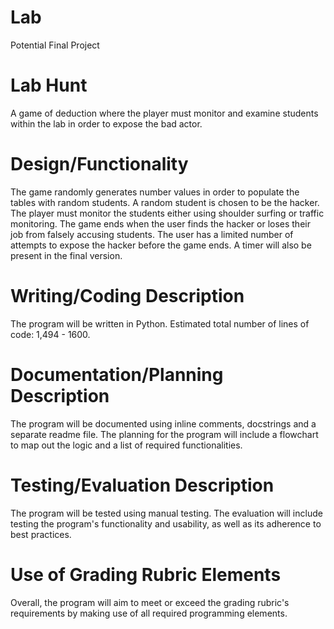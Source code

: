 # Lab
Potential Final Project
# Lab Hunt
A game of deduction where the player must monitor and examine students within the lab in order to expose the bad actor.

# Design/Functionality
The game randomly generates number values in order to populate the tables with random students.
A random student is chosen to be the hacker.
The player must monitor the students either using shoulder surfing or traffic monitoring.
The game ends when the user finds the hacker or loses their job from falsely accusing students.
The user has a limited number of attempts to expose the hacker before the game ends.
A timer will also be present in the final version.

# Writing/Coding Description
The program will be written in Python.
Estimated total number of lines of code: 1,494 - 1600.

# Documentation/Planning Description
The program will be documented using inline comments, docstrings and a separate readme file.
The planning for the program will include a flowchart to map out the logic and a list of required functionalities.

# Testing/Evaluation Description
The program will be tested using manual testing.
The evaluation will include testing the program's functionality and usability, as well as its adherence to best practices.

# Use of Grading Rubric Elements
Overall, the program will aim to meet or exceed the grading rubric's requirements by making use of all required programming elements.
